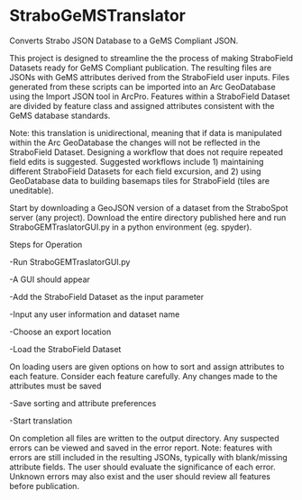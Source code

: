 # StraboGeMSTranslator
Converts Strabo JSON Database to a GeMS Compliant JSON.

This project is designed to streamline the the process of making StraboField Datasets ready for GeMS Compliant publication. The resulting files are JSONs with GeMS attributes derived from the StraboField user inputs. Files generated from these scripts can be imported into an Arc GeoDatabase using the Import JSON tool in ArcPro. Features within a StraboField Dataset are divided by feature class and assigned attributes consistent with the GeMS database standards. 

Note: this translation is unidirectional, meaning that if data is manipulated within the Arc GeoDatabase the changes will not be reflected in the StraboField Dataset. Designing a workflow that does not require repeated field edits is suggested. Suggested workflows include 1) maintaining different StraboField Datasets for each field excursion, and 2) using GeoDatabase data to building basemaps tiles for StraboField (tiles are uneditable).

Start by downloading a GeoJSON version of a dataset from the StraboSpot server (any project). Download the entire directory published here and run StraboGEMTraslatorGUI.py in a python environment (eg. spyder). 

Steps for Operation

-Run StraboGEMTraslatorGUI.py

-A GUI should appear

-Add the StraboField Dataset as the input parameter

-Input any user information and dataset name

-Choose an export location

-Load the StraboField Dataset

On loading users are given options on how to sort and assign attributes to each feature. Consider each feature carefully. Any changes made to the attributes must be saved

-Save sorting and attribute preferences

-Start translation

On completion all files are written to the output directory. Any suspected errors can be viewed and saved in the error report. Note: features with errors are still included in the resulting JSONs, typically with blank/missing attribute fields. The user should evaluate the significance of each error. Unknown errors may also exist and the user should review all features before publication. 
